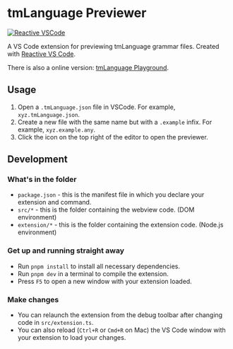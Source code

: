 # tmLanguage Previewer

[![Reactive VSCode](https://img.shields.io/badge/Reactive-VSCode-%23007ACC?style=flat&labelColor=%23229863)](https://kermanx.github.io/reactive-vscode/)

A VS Code extension for previewing tmLanguage grammar files. Created with [Reactive VS Code](https://kermanx.github.io/reactive-vscode).

There is also a online version: [tmLanguage Playground](https://kermanx.github.io/tmLanguage-Playground/).

## Usage

1. Open a `.tmLanguage.json` file in VSCode. For example, `xyz.tmLanguage.json`.
2. Create a new file with the same name but with a `.example` infix. For example, `xyz.example.any`.
2. Click the icon on the top right of the editor to open the previewer.

## Development

### What's in the folder

- `package.json` - this is the manifest file in which you declare your extension and command.
- `src/*` - this is the folder containing the webview code. (DOM environment)
- `extension/*` - this is the folder containing the extension code. (Node.js environment)

### Get up and running straight away

- Run `pnpm install` to install all necessary dependencies.
- Run `pnpm dev` in a terminal to compile the extension.
- Press `F5` to open a new window with your extension loaded.

### Make changes

- You can relaunch the extension from the debug toolbar after changing code in `src/extension.ts`.
- You can also reload (`Ctrl+R` or `Cmd+R` on Mac) the VS Code window with your extension to load your changes.
